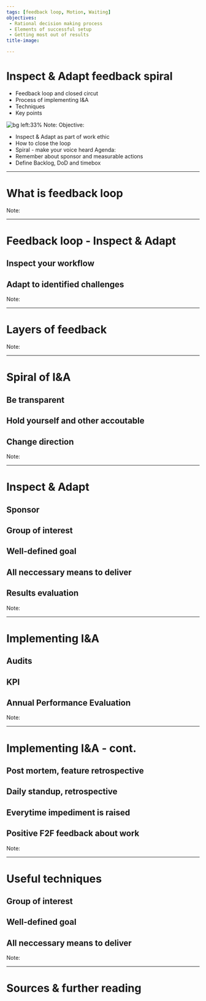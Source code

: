 ```yaml
---
tags: [feedback loop, Motion, Waiting]
objectives: 
 - Rational decision making process
 - Elements of successful setup
 - Getting most out of results
title-image:

---
```


# Inspect & Adapt feedback spiral

* Feedback loop and closed circut
* Process of implementing I&A
* Techniques
* Key points

![bg left:33%][horizon]
Note:
Objective:
* Inspect & Adapt as part of work ethic
* How to close the loop
* Spiral - make your voice heard
Agenda:
* Remember about sponsor and measurable actions 
* Define Backlog, DoD and timebox


---

# What is feedback loop

Note:

---

# Feedback loop - Inspect & Adapt

## Inspect your workflow

## Adapt to identified challenges

Note:

---

# Layers of feedback 

Note:

---

# Spiral of I&A

## Be transparent

## Hold yourself and other accoutable

## Change direction
Note:

---

# Inspect & Adapt

## Sponsor

## Group of interest

## Well-defined goal

## All neccessary means to deliver

## Results evaluation

Note:

---

# Implementing I&A

## Audits

## KPI

## Annual Performance Evaluation

Note:

---

# Implementing I&A - cont.

## Post mortem, feature retrospective

## Daily standup, retrospective

## Everytime impediment is raised

## Positive F2F feedback about work

Note:

---

# Useful techniques

## Group of interest

## Well-defined goal

## All neccessary means to deliver

Note:

---

# Sources & further reading

[horizon]: ../imgs/dominik-lange-ZUvF7qEIcVI-unsplash.jpg "Photo by Dominik Lange on Unsplash https://unsplash.com/photos/ZUvF7qEIcVI"
